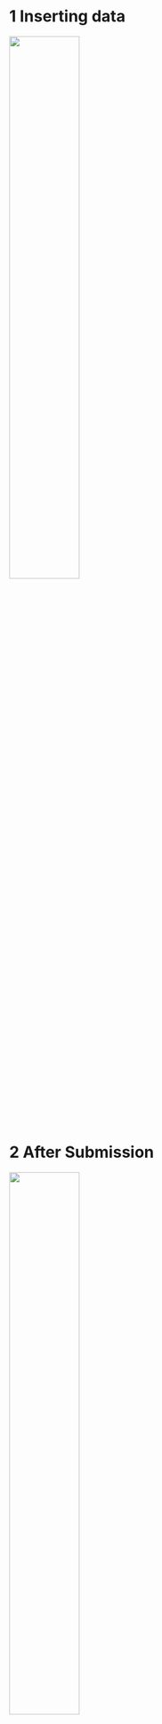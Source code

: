 # 1 Inserting data #
<img width="50%" hight = "50%" src="https://user-images.githubusercontent.com/67515374/216470770-3fa44983-2f20-4b75-9b59-459b6bf5d9c2.png">

# 2 After Submission #
<img width="50%" hight = "50%" src="https://user-images.githubusercontent.com/67515374/216470861-3f1647a1-3228-4e8f-9361-06a3dfffeb78.png">

# 3 Form validation #
<img width="50%" hight = "50%" src="https://user-images.githubusercontent.com/67515374/216470914-3daebd3b-b030-475b-bd31-ed3424dc2d82.png">

# 4 Insert data for female #
<img width="50%" hight = "50%" src="https://user-images.githubusercontent.com/67515374/216470941-a47b0346-a804-456d-97d6-62c4fee7073e.png">

